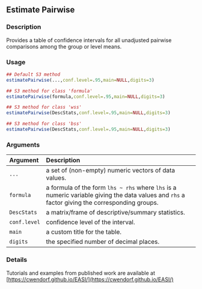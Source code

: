 ## Estimate Pairwise

### Description

Provides a table of confidence intervals for all unadjusted pairwise comparisons among the group or level means.

### Usage

```r
## Default S3 method
estimatePairwise(...,conf.level=.95,main=NULL,digits=3)

## S3 method for class 'formula'
estimatePairwise(formula,conf.level=.95,main=NULL,digits=3)

## S3 method for class 'wss'
estimatePairwise(DescStats,conf.level=.95,main=NULL,digits=3)

## S3 method for class 'bss'
estimatePairwise(DescStats,conf.level=.95,main=NULL,digits=3)
```

### Arguments

Argument | Description
:-- | :--
```...``` | a set of (non-empty) numeric vectors of data values.
```formula``` | a formula of the form `lhs ~ rhs` where `lhs` is a numeric variable giving the data values and `rhs` a factor giving the corresponding groups.
```DescStats``` | a matrix/frame of descriptive/summary statistics.
```conf.level```  | confidence level of the interval.
```main``` | a custom title for the table.
```digits``` | the specified number of decimal places.

### Details

Tutorials and examples from published work are available at [https://cwendorf.github.io/EASI/](https://cwendorf.github.io/EASI/) 
